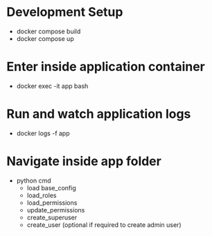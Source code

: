 # Development Setup
* docker compose build
* docker compose up

# Enter inside application container
* docker exec -it app bash

# Run and watch application logs
* docker logs -f app

# Navigate inside app folder
* python cmd
  - load base_config
  - load_roles
  - load_permissions
  - update_permissions
  - create_superuser
  - create_user (optional if required to create admin user)
